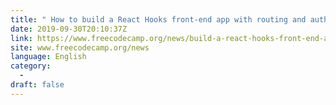 ```yaml
---
title: " How to build a React Hooks front-end app with routing and authentication "
date: 2019-09-30T20:10:37Z
link: https://www.freecodecamp.org/news/build-a-react-hooks-front-end-app-with-routing-and-authentication/?utm_medium=RSS&utm_source=news.12bit.vn
site: www.freecodecamp.org/news
language: English
category:
  -   
draft: false
---
```

